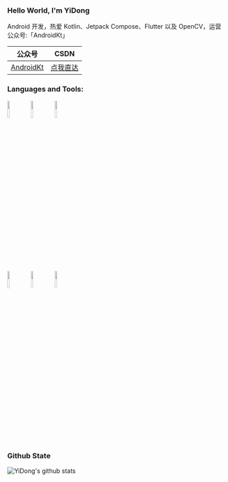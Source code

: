 ### Hello World, I'm YiDong 

Android 开发，热爱 Kotlin、Jetpack Compose、Flutter 以及 OpenCV，运营公众号:「AndroidKt」


|  公众号   | CSDN |
|  ----  | ----  |
| [AndroidKt](https://mp.weixin.qq.com/s/AeWrLAPiw-wCzZ9WpisjFw) |[点我直达](https://onlyloveyd.blog.csdn.net)| 

### Languages and Tools:

<p>  
  <!-- Your languages and tools. Be careful with the alignment. 
  You can use this sites to get logos: https://www.vectorlogo.zone or https://simpleicons.org/
  -->
  <code><img width="10%" src="https://www.vectorlogo.zone/logos/java/java-ar21.svg"></code>
  <code><img width="10%" src="https://www.vectorlogo.zone/logos/kotlinlang/kotlinlang-ar21.svg"></code>
  <code><img width="10%" src="https://www.vectorlogo.zone/logos/android/android-ar21.svg"></code>
  <br />
  <code><img width="10%" src="https://www.vectorlogo.zone/logos/gradle/gradle-ar21.svg"></code>
  <code><img width="10%" src="https://www.vectorlogo.zone/logos/flutterio/flutterio-ar21.svg"></code>
  <code><img width="10%" src="https://www.vectorlogo.zone/logos/json/json-ar21.svg"></code>
</p>


### Github State
![YiDong's github stats](https://github-readme-stats.vercel.app/api?username=onlyloveyd&show_icons=true&theme=radical)
